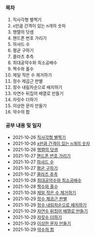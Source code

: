 #  

### 목차

1. 직사각형 별찍기
2. x만큼 간격이 있는 n개의 숫자
3. 행렬의 덧셈
4. 핸드폰 번호 가리기
5. 하샤드 수
6. 평균 구하기
7. 콜라츠 추측
8. 최대공약수와 최소공배수
9. 짝수와 홀수
10. 제일 작은 수 제거하기
11. 정수 제곱근 판별
12. 정수 내림차순으로 배치하기
13. 자연수 뒤집어 배열로 만들기
14. 자릿수 더하기
15. 이상한 문자 만들기
16. 약수의 합


### 공부 내용 및 일자 

- 2021-10-26 [직사각형 별찍기](./level1/직사각형별찍기/README.md)
- 2021-10-26 [x만큼 간격이 있는 n개의 숫자](./level1/x만큼간격이있는n개의숫자/README.md)
- 2021-10-26 [행렬의 덧셈](./level1/행렬의덧셈/README.md)
- 2021-10-27 [핸드폰 번호 가리기](./level1/핸드폰번호가리기/README.md)
- 2021-10-27 [하샤드 수](./level1/하샤드수/README.md)
- 2021-10-27 [평균 구하기](./level1/평균구하기/README.md)
- 2021-10-27 [콜라츠 추측](./level1/콜라츠추측/README.md)
- 2021-10-28 [최대공약수와 최소공배수](./level1/최대공약수와최소공배수/README.md)
- 2021-10-28 [짝수와 홀수](./level1/짝수와홀수/README.md)
- 2021-10-28 [제일 작은 수 제거하기](./level1/제일작은수제거하기/README.md)
- 2021-10-29 [정수 제곱근 판별](./level1/정수제곱근판별/README.md)
- 2021-10-29 [정수 내림차순으로 배치하기](./level1/정수내림차순으로배치하기/README.md)
- 2021-10-29 [자연수 뒤집어 배열로 만들기](./level1/자연수뒤집어배열로만들기/README.md)
- 2021-10-29 [자릿수 더하기](./level1/자릿수더하기/README.md)
- 2021-10-29 [이상한 문자 만들기](./level1/이상한문자만들기/README.md)
- 2021-10-29 [약수의 합](./level1/약수의합/README.md)
